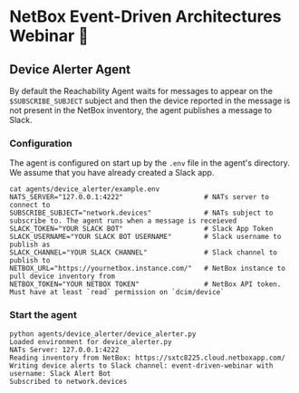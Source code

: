 # NetBox Event-Driven Architectures Webinar 🚀

## Device Alerter Agent

By default the Reachability Agent waits for messages to appear on the `$SUBSCRIBE_SUBJECT` subject and then the device reported in the message is not present in the NetBox inventory, the agent publishes a message to Slack.

### Configuration

The agent is configured on start up by the `.env` file in the agent's directory. We assume that you have already created a Slack app.

```
cat agents/device_alerter/example.env 
NATS_SERVER="127.0.0.1:4222"                    # NATs server to connect to
SUBSCRIBE_SUBJECT="network.devices"             # NATs subject to subscribe to. The agent runs when a message is receieved
SLACK_TOKEN="YOUR SLACK BOT"                    # Slack App Token
SLACK_USERNAME="YOUR SLACK BOT USERNAME"        # Slack username to publish as
SLACK_CHANNEL="YOUR SLACK CHANNEL"              # Slack channel to publish to
NETBOX_URL="https://yournetbox.instance.com/"   # NetBox instance to pull device inventory from
NETBOX_TOKEN="YOUR NETBOX TOKEN"                # NetBox API token. Must have at least `read` permission on `dcim/device`
```

### Start the agent

```
python agents/device_alerter/device_alerter.py 
Loaded environment for device_alerter.py
NATs Server: 127.0.0.1:4222
Reading inventory from NetBox: https://sxtc8225.cloud.netboxapp.com/
Writing device alerts to Slack channel: event-driven-webinar with username: Slack Alert Bot
Subscribed to network.devices
```